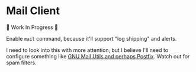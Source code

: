 # Mail Client

:construction: Work In Progress :construction:

Enable `mail` command, because it'll support "log shipping" and alerts.

I need to look into this with more attention, but I believe I'll need to configure something like [GNU Mail Utils and perhaps Postfix](https://www.binarytides.com/linux-mail-command-examples/). Watch out for spam filters.
